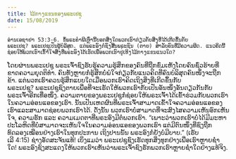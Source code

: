 ```yaml
---
title: ໄມ້ກາງແຂນຂອງພຣະເຢຊູ
date: 15/08/2019
---
```


`ອ່ານເອຊາຢາ 53:3-6. ຂໍ້ພຣະຄຳພີເຫຼົ່ານີ້ບອກສິ່ງໃດພວກເຮົາກ່ຽວກັບສິ່ງທີ່ໄດ້ເກີດຂຶ້ນກັບພຣະເຢຊູ? ພຣະເຢຊູເປັນຜູ້ບໍລິສຸດ. ແຕ່ພຣະອົງກໍຊົງສິ້ນພຣະຊົນ (ຕາຍ) ສໍາລັບຄົນທີ່ມີຄວາມຜິດ. ແນວຄິດນີ້ຊ່ອຍໃຫ້ພວກເຮົາເຂົ້າໃຈສິ່ງທີ່ພຣະອົງໄດ້ເຮັດເພື່ອພວກເຮົາຢູ່ເທິງໄມ້ກາງແຂນແນວໃດ?`

ໂດຍຜ່ານພຣະເຢຊູ ພຣະເຈົ້າຊົງຮັບຮູ້ຄວາມຮູ້ສຶກຂອງຄົນທີ່ຖືກຂົ່ມເຫັງໂດຍຄົນຊົ່ວຮ້າຍທີ່ຂາດຄວາມຍຸດຕິທຳ. ຄົນທັງຫຼາຍກໍ່ຮູ້ສຶກບໍ່ພໍໃຈກ່ຽວກັບແນວຄິດທີ່ຄົນບໍລິສຸດຄົນໜຶ່ງຈະຖືກຂ້າ. ແຕ່ພວກເຮົາຄວນຮູ້ສຶກແບບໃດເມື່ອພວກເຮົາຄິດເຖິງສິ່ງທີ່ເກີດຂຶ້ນກັບພຣະເຢຊູ? ພຣະເຢຊູຊົງຕາຍເພື່ອທີ່ຈະເຮັດໃຫ້ພວກເຮົາກັບເປັນອັນໜຶ່ງອັນດຽວກັນກັບພຣະເຈົ້າອີກເທື່ອໜຶ່ງ. ຄວາມຕາຍຂອງພຣະເຢຊູກໍ່ຊ່ອຍໃຫ້ພຣະເຈົ້າໄດ້ເຂົ້າຮ່ວມກັບພວກເຮົາໃນຄວາມອ່ອນແອຂອງເຮົາ. ນັ້ນເປັນເຫດຜົນທີ່ພຣະເຈົ້າສາມາດເຂົ້າໃຈຄວາມອ່ອນແອຂອງເຮົາແລະສາມາດຊ່ອຍພວກເຮົາໄດ້. ດັ່ງນັ້ນ ພວກເຮົາບໍ່ສາມາດທີ່ຈະສົງໄສຄວາມເຫັນອົກເຫັນໃຈ, ຄວາມຮັກ ແລະ ຄວາມເມດຕາທີ່ພຣະອົງມີຕໍ່ພວກເຮົາ. “ເພາະວ່າພວກເຮົາບໍ່ໄດ້ມີມະຫາປະໂລຫິດທີ່ບໍ່ສາມາດຈະເຫັນໃຈໃນຄວາມອ່ອນແອຂອງພວກເຮົາ ແຕ່ມີຕົນໜຶ່ງທີ່ຊົງຖືກທົດລອງເໝືອນຢ່າງເຮົາໃນທຸກປະການ ເຖິງປານນັ້ນ ພຣະອົງກໍ່ຍັງບໍ່ມີບາບ.” (ເຮັບເລີ 4:15) ຊ່າງອັດສະຈັນແທ້! ເບິ່ງແມວ່າ ພຣະເຢຊູຊົງເຮັດທຸກສິ່ງທຸກຢ່າງເພື່ອເຮົາຫຼາຍຊ່ຳໃດ! ພຣະອົງຊົງສະແດງໃຫ້ພວກເຮົາເຫັນວ່າພຣະເຈົ້າຊົງຮັກພວກເຮົາຫຼາຍຊ່ຳໃດຢ່າງແທ້ຈິງ.